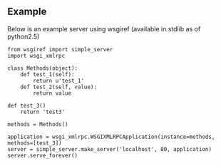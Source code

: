 ## Example ##

Below is an example server using wsgiref (available in stdlib as of python2.5)

```
from wsgiref import simple_server
import wsgi_xmlrpc
    
class Methods(object):
    def test_1(self):
        return u'test_1'
    def test_2(self, value):
        return value
            
def test_3()
    return 'test3'

methods = Methods()
    
application = wsgi_xmlrpc.WSGIXMLRPCApplication(instance=methods, methods=[test_3])
server = simple_server.make_server('localhost', 80, application)
server.serve_forever()
```